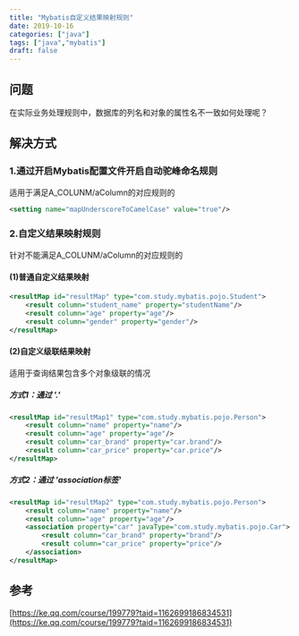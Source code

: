 ```yaml
---
title: "Mybatis自定义结果映射规则"
date: 2019-10-16
categories: ["java"]
tags: ["java","mybatis"]
draft: false 
---
```

## 问题
在实际业务处理规则中，数据库的列名和对象的属性名不一致如何处理呢？

## 解决方式
### 1.通过开启Mybatis配置文件开启自动驼峰命名规则
适用于满足A_COLUNM/aColumn的对应规则的

```xml
<setting name="mapUnderscoreToCamelCase" value="true"/>
```

### 2.自定义结果映射规则
针对不能满足A_COLUNM/aColumn的对应规则的

#### (1)普通自定义结果映射
```xml
<resultMap id="resultMap" type="com.study.mybatis.pojo.Student">
    <result column="student_name" property="studentName"/>
    <result column="age" property="age"/>
    <result column="gender" property="gender"/>
</resultMap>
```

#### (2)自定义级联结果映射
适用于查询结果包含多个对象级联的情况

##### 方式1：通过 '.'
```xml
<resultMap id="resultMap1" type="com.study.mybatis.pojo.Person">
    <result column="name" property="name"/>
    <result column="age" property="age"/>
    <result column="car_brand" property="car.brand"/>
    <result column="car_price" property="car.price"/>
</resultMap>
```
##### 方式2：通过 'association标签'
```xml
<resultMap id="resultMap2" type="com.study.mybatis.pojo.Person">
    <result column="name" property="name"/>
    <result column="age" property="age"/>
    <association property="car" javaType="com.study.mybatis.pojo.Car">
        <result column="car_brand" property="brand"/>
        <result column="car_price" property="price"/>
    </association>
</resultMap>
```
## 参考
[https://ke.qq.com/course/199779?taid=1162699186834531](https://ke.qq.com/course/199779?taid=1162699186834531)